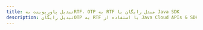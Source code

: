 ---title: تبدیل پاورپوینت بهRTF، OTP به RTF مبدل رایگان یا Java SDKdescription: تبدیل رایگانOTP به RTF با استفاده از Java Cloud APIs & SDK. همچنین اسناد Microsoft PowerPoint را در Cloud ایجاد، ویرایش و رندر کنید.---